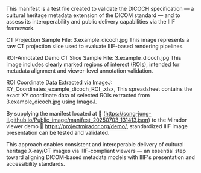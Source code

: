 
This manifest is a test file created to validate the DICOCH specification — a cultural heritage metadata extension of the DICOM standard — and to assess its interoperability and public delivery capabilities via the IIIF framework.

CT Projection Sample File: 3.example_dicoch.jpg
This image represents a raw CT projection slice used to evaluate IIIF-based rendering pipelines.

ROI-Annotated Demo CT Slice Sample File: 3.example_dicoch.jpg
This image includes clearly marked regions of interest (ROIs), intended for metadata alignment and viewer-level annotation validation.

ROI Coordinate Data Extracted via ImageJ: XY_Coordinates_example_dicoch_ROI_.xlsx,
This spreadsheet contains the exact XY coordinate data of selected ROIs extracted from 3.example_dicoch.jpg using ImageJ.

By supplying the manifest located at
🔗 (https://song-jung-il.github.io/Public_image/manifest_20250703_131413.json)
to the Mirador viewer demo
🔗 https://projectmirador.org/demo/,
standardized IIIF image presentation can be tested and validated.

This approach enables consistent and interoperable delivery of cultural heritage X-ray/CT images via IIIF-compliant viewers — an essential step toward aligning DICOM-based metadata models with IIIF's presentation and accessibility standards.
